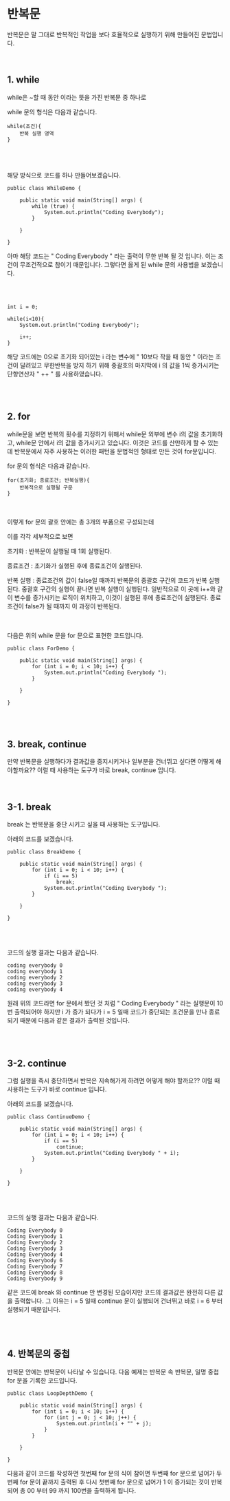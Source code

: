 # **반복문**
반복문은 말 그대로 반복적인 작업을 보다 효율적으로 실행하기 위해 만들어진 문법입니다.  
<br><br>
## **1. while**
while은 ~할 때 동안 이라는 뜻을 가진 반복문 중 하나로 

while 문의 형식은 다음과 같습니다.
```
while(조건){
    반복 실행 영역
}
```  
<br><br><br>
해당 방식으로 코드를 하나 만들어보겠습니다.

```
public class WhileDemo {
 
    public static void main(String[] args) {
        while (true) {
            System.out.println("Coding Everybody");
        }
 
    }
 
}
```
아마 해당 코드는 " Coding Everybody " 라는 출력이 무한 반복 될 것 입니다. 이는 조건이 무조건적으로 참이기 때문입니다. 그렇다면 옳게 된 while 문의 사용법을 보겠습니다.  

<br><br>
```
int i = 0;

while(i<10){         
    System.out.println("Coding Everybody");

    i++;
}
```
해당 코드에는 0으로 초기화 되어있는 i 라는 변수에 " 10보다 작을 때 동안 " 이라는 조건이 달려있고 무한반복을 방지 하기 위해 중괄호의 마지막에 i 의 값을 1씩 증가시키는 단항연산자 " ++ " 를 사용하였습니다.

<br><br>
## **2. for**
while문을 보면 반복의 횟수를 지정하기 위해서 while문 외부에 변수 i의 값을 초기화하고, while문 안에서 i의 값을 증가시키고 있습니다. 이것은 코드를 산만하게 할 수 있는데 반복문에서 자주 사용하는 이러한 패턴을 문법적인 형태로 만든 것이 for문입니다.

for 문의 형식은 다음과 같습니다.
```
for(초기화; 종료조건; 반복실행){
    반복적으로 실행될 구문
}
```
<br><br>
이렇게 for 문의 괄호 안에는 총 3개의 부품으로 구성되는데

이를 각각 세부적으로 보면

초기화 : 반복문이 실행될 때 1회 실행된다.

종료조건 : 초기화가 실행된 후에 종료조건이 실행된다.

반복 실행 : 종료조건의 값이 false일 때까지 반복문의 중괄호 구간의 코드가 반복 실행된다.
중괄호 구간의 실행이 끝나면 반복 실행이 실행된다. 일반적으로 이 곳에 i++와 같이 변수를 증가시키는 로직이 위치하고, 이것이 실행된 후에 종료조건이 실행된다. 종료조건이 false가 될 때까지 이 과정이 반복된다.


<br><br>
다음은 위의 while 문을 for 문으로 표현한 코드입니다.
```
public class ForDemo {
 
    public static void main(String[] args) {
        for (int i = 0; i < 10; i++) {
            System.out.println("Coding Everybody ");
        }
 
    }
 
}
```
<br><br>

## 3. **break, continue**
만약 반복문을 실행하다가 결과값을 중지시키거나 일부분을 건너뛰고 싶다면 어떻게 해야할까요?? 이럴 때 사용하는 도구가 바로 break, continue 입니다.    
<br><br>
## **3-1. break**
break 는 반복문을 중단 시키고 싶을 때 사용하는 도구입니다.

아래의 코드를 보겠습니다.
```
public class BreakDemo {
 
    public static void main(String[] args) {
        for (int i = 0; i < 10; i++) {
            if (i == 5)
                break;
            System.out.println("Coding Everybody ");
        }
 
    }
 
}
```  
<br><br>

코드의 실행 결과는 다음과 같습니다.
```
coding everybody 0
coding everybody 1
coding everybody 2
coding everybody 3
coding everybody 4
```
원래 위의 코드라면 for 문에서 봤던 것 처럼 " Coding Everybody " 라는 실행문이 10번 출력되어야 하지만 i 가 증가 되다가 i = 5 일때 코드가 중단되는 조건문을 만나 종료되기 때문에 다음과 같은 결과가 출력된 것입니다.

<br><br>
## **3-2. continue**
그럼 실행을 즉시 중단하면서 반복은 지속해가게 하려면 어떻게 해야 할까요?? 이럴 때 사용하는 도구가 바로 continue 입니다.

아래의 코드를 보겠습니다.
```
public class ContinueDemo {
 
    public static void main(String[] args) {
        for (int i = 0; i < 10; i++) {
            if (i == 5)
                continue;
            System.out.println("Coding Everybody " + i);
        }
 
    }
 
}
```
<br><br>

코드의 실행 결과는 다음과 같습니다.
```
Coding Everybody 0
Coding Everybody 1
Coding Everybody 2
Coding Everybody 3
Coding Everybody 4
Coding Everybody 6
Coding Everybody 7
Coding Everybody 8
Coding Everybody 9
```
같은 코드에 break 와 continue 만 변경된 모습이지만 코드의 결과값은 완전히 다른 값을 출력합니다. 그 이유는 i = 5 일때 continue 문이 실행되어 건너뛰고 바로 i = 6 부터 실행되기 때문입니다. 

<br><br>
## **4. 반복문의 중첩**
반복문 안에는 반복문이 나타날 수 있습니다. 다음 예제는 반복문 속 반복문, 일명 중첩 for 문을 기록한 코드입니다.
```
public class LoopDepthDemo {
 
    public static void main(String[] args) {
        for (int i = 0; i < 10; i++) {
            for (int j = 0; j < 10; j++) {
                System.out.println(i + "" + j);
            }
        }
 
    }
 
}
```
다음과 같이 코드를 작성하면 첫번째 for 문의 식이 참이면 두번째 for 문으로 넘어가 두번째 for 문이 끝까지 출력된 후 다시 첫번째 for 문으로 넘어가 1 이 증가되는 것이 반복되어 총 00 부터 99 까지 100번을 출력하게 됩니다.